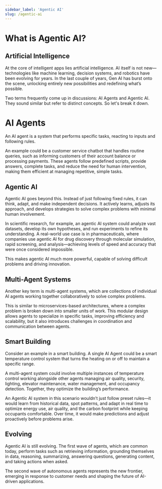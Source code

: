 ```yaml
---
sidebar_label: 'Agentic AI'
slug: /agentic-ai
---
```


# What is Agentic AI?

## Artificial Intelligence

At the core of intelligent apps lies artificial intelligence. AI itself is not new—technologies like machine learning, decision systems, and robotics have been evolving for years. In the last couple of years, Gen AI has burst onto the scene, unlocking entirely new possibilities and redefining what’s possible.

Two terms frequently come up in discussions: AI Agents and Agentic AI. They sound similar but refer to distinct concepts. So let's break it down.

# AI Agents

An AI agent is a system that performs specific tasks, reacting to inputs and following rules. 

An example could be a customer service chatbot that handles routine queries, such as informing customers of their account balance or processing payments. These agents follow predefined scripts, provide answers, complete tasks, and reduce the need for human intervention, making them efficient at managing repetitive, simple tasks.

## Agentic AI

Agentic AI goes beyond this. Instead of just following fixed rules, it can think, adapt, and make independent decisions. It actively learns, adjusts its approach, and develops strategies to solve complex problems with minimal human involvement. 

In scientific research, for example, an agentic AI system could analyze vast datasets, develop its own hypotheses, and run experiments to refine its understanding. A real-world use case is in pharmaceuticals, where companies use agentic AI for drug discovery through molecular simulation, rapid screening, and analysis—achieving levels of speed and accuracy that were once considered impossible. 

This makes agentic AI much more powerful, capable of solving difficult problems and driving innovation.

## Multi-Agent Systems

Another key term is multi-agent systems, which are collections of individual AI agents working together collaboratively to solve complex problems. 

This is similar to microservices-based architectures, where a complex problem is broken down into smaller units of work. This modular design allows agents to specialize in specific tasks, improving efficiency and scalability, but it also introduces challenges in coordination and communication between agents.

## Smart Building

Consider an example in a smart building. A single AI Agent could be a smart temperature control system that turns the heating on or off to maintain a specific range. 

A multi-agent system could involve multiple instances of temperature control working alongside other agents managing air quality, security, lighting, elevator maintenance, water management, and occupancy detection. Together, they optimize the building’s performance. 

An Agentic AI system in this scenario wouldn’t just follow preset rules—it would learn from historical data, spot patterns, and adapt in real time to optimize energy use, air quality, and the carbon footprint while keeping occupants comfortable. Over time, it would make predictions and adjust proactively before problems arise.

## Evolving

Agentic AI is still evolving. The first wave of agents, which are common today, perform tasks such as retrieving information, grounding themselves in data, reasoning, summarizing, answering questions, generating content, and taking actions when asked. 

The second wave of autonomous agents represents the new frontier, emerging in response to customer needs and shaping the future of AI-driven applications.
